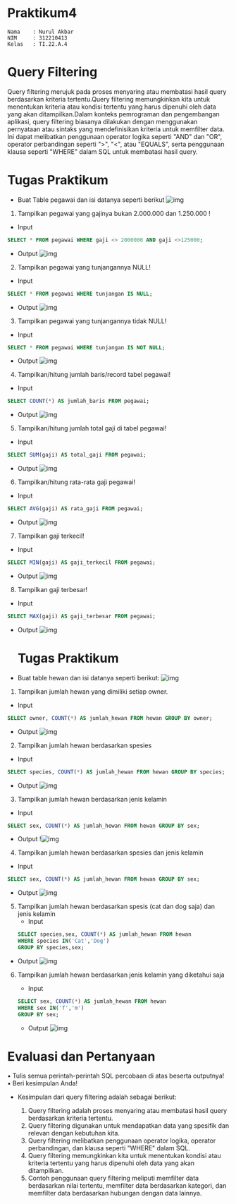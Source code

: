 # Praktikum4

```
Nama    : Nurul Akbar
NIM     : 312210413
Kelas   : TI.22.A.4
```

# Query Filtering

Query filtering merujuk pada proses menyaring atau membatasi hasil query berdasarkan kriteria tertentu.Query filtering memungkinkan kita untuk menentukan kriteria atau kondisi tertentu yang harus dipenuhi oleh data yang akan ditampilkan.Dalam konteks pemrograman dan pengembangan aplikasi, query filtering biasanya dilakukan dengan menggunakan pernyataan atau sintaks yang mendefinisikan kriteria untuk memfilter data. Ini dapat melibatkan penggunaan operator logika seperti "AND" dan "OR", operator perbandingan seperti ">", "<", atau "EQUALS", serta penggunaan klausa seperti "WHERE" dalam SQL untuk membatasi hasil query.

# Tugas Praktikum

- Buat Table pegawai dan isi datanya seperti berikut
  ![img](gambar/Table%20pegawai.png)

1. Tampilkan pegawai yang gajinya bukan 2.000.000 dan 1.250.000 !

- Input

```sql
SELECT * FROM pegawai WHERE gaji <> 2000000 AND gaji <>125000;
```

- Output
  ![img](gambar/Pegawai%20yg%20gajinya.png)

2. Tampilkan pegawai yang tunjangannya NULL!

- Input

```sql
SELECT * FROM pegawai WHERE tunjangan IS NULL;
```

- Output
  ![img](gambar/Pegawai%20yg%20tunjangan%20null.png)

3. Tampilkan pegawai yang tunjangannya tidak NULL!

- Input

```sql
SELECT * FROM pegawai WHERE tunjangan IS NOT NULL;
```

- Output
  ![img](gambar/Tunjangan%20not%20null.png)

4. Tampilkan/hitung jumlah baris/record tabel pegawai!

- Input

```sql
SELECT COUNT(*) AS jumlah_baris FROM pegawai;
```

- Output
  ![img](gambar/Tampilkan%20Jumlah%20Baris.png)

5. Tampilkan/hitung jumlah total gaji di tabel pegawai!

- Input

```sql
SELECT SUM(gaji) AS total_gaji FROM pegawai;
```

- Output
  ![img](gambar/Tampilkan%20total%20gaji.png)

6. Tampilkan/hitung rata-rata gaji pegawai!

- Input

```sql
SELECT AVG(gaji) AS rata_gaji FROM pegawai;
```

- Output
  ![img](gambar/Rata2%20gaji%20pegaway.png)

7. Tampilkan gaji terkecil!

- Input

```sql
SELECT MIN(gaji) AS gaji_terkecil FROM pegawai;
```

- Output
  ![img](gambar/Gaji%20terkecil.png)

8. Tampilkan gaji terbesar!

- Input

```sql
SELECT MAX(gaji) AS gaji_terbesar FROM pegawai;
```

- Output
  ![img](gambar/Gaji%20Terbesar.png)

  # Tugas Praktikum

- Buat table hewan dan isi datanya seperti berikut:
  ![img](gambar/Select%20from%20hewan.png)

1. Tampilkan jumlah hewan yang dimiliki setiap owner.

- Input

```sql
SELECT owner, COUNT(*) AS jumlah_hewan FROM hewan GROUP BY owner;
```

- Output
  ![img](gambar/Jumlah%20hewan%20by%20orner.png)

2. Tampilkan jumlah hewan berdasarkan spesies

- Input

```sql
SELECT species, COUNT(*) AS jumlah_hewan FROM hewan GROUP BY species;
```

- Output
  ![img](gambar/Hewan%20berdasarkan%20spesies.png)

3. Tampilkan jumlah hewan berdasarkan jenis kelamin

- Input

```sql
SELECT sex, COUNT(*) AS jumlah_hewan FROM hewan GROUP BY sex;
```

- Output
  !![img](gambar/Jumlah%20hewan%20by%20sex.png)

4. Tampilkan jumlah hewan berdasarkan spesies dan jenis kelamin

- Input

```sql
SELECT sex, COUNT(*) AS jumlah_hewan FROM hewan GROUP BY sex;
```

- Output
  ![img](gambar/Jumlah%20hewan%20spesies%20sex.png)

5. Tampilkan jumlah hewan berdasarkan spesis (cat dan dog saja)
   dan jenis kelamin
   - Input
   ```sql
   SELECT species,sex, COUNT(*) AS jumlah_hewan FROM hewan
   WHERE species IN('Cat','Dog')
   GROUP BY species,sex;
   ```

- Output
  ![img](gambar/Jumlah%20hewan%20Cat%26Dog.png)

6. Tampilkan jumlah hewan berdasarkan jenis kelamin yang diketahui
   saja

   - Input

   ```sql
   SELECT sex, COUNT(*) AS jumlah_hewan FROM hewan
   WHERE sex IN('f','m')
   GROUP BY sex;
   ```

   - Output
     ![img](gambar/Hewan%20berdasarkan%20kelamin.png)

# Evaluasi dan Pertanyaan

• Tulis semua perintah-perintah SQL percobaan di atas beserta
outputnya!
• Beri kesimpulan Anda!

- Kesimpulan dari query filtering adalah sebagai berikut:

  1. Query filtering adalah proses menyaring atau membatasi hasil query berdasarkan kriteria tertentu.
  2. Query filtering digunakan untuk mendapatkan data yang spesifik dan relevan dengan kebutuhan kita.
  3. Query filtering melibatkan penggunaan operator logika, operator perbandingan, dan klausa seperti "WHERE" dalam SQL.
  4. Query filtering memungkinkan kita untuk menentukan kondisi atau kriteria tertentu yang harus dipenuhi oleh data yang akan ditampilkan.
  5. Contoh penggunaan query filtering meliputi memfilter data berdasarkan nilai tertentu, memfilter data berdasarkan kategori, dan memfilter data berdasarkan hubungan dengan data lainnya.
